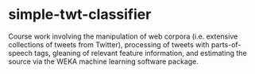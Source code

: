 simple-twt-classifier
=====================

Course work involving the manipulation of web corpora (i.e. extensive collections of tweets from Twitter), processing of tweets with parts-of-speech tags, gleaning of relevant feature information, and estimating the source via the WEKA machine learning software package.